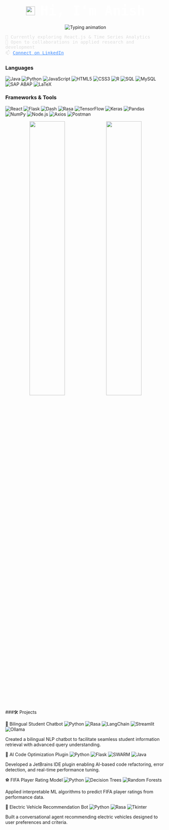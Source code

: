 <h1 align="center" style="font-family: 'JetBrains Mono', monospace;">
  <img src="https://media.giphy.com/media/hvRJCLFzcasrR4ia7z/giphy.gif" width="28" style="vertical-align: middle;" />
  <span style="vertical-align: middle; font-size: 42px; color: white;">Hi, I'm Anish</span>
</h1>

<p align="center">
  <img src="https://readme-typing-svg.herokuapp.com?font=JetBrains+Mono&size=16&pause=1000&color=3F8CFF&center=true&vCenter=true&width=430&lines=Information+Systems+@+THA+Augsburg;AI/ML+%7C+Data+Science+%7C+Full-Stack+Development" alt="Typing animation" />
</p>

<p align="left" style="font-family: 'JetBrains Mono', monospace; font-size: 14px; color: #ddd;">
  🌱 Currently exploring React.js & Time Series Analytics<br>
  🤝 Open to collaborations in applied research and development<br>
  📫 <a href="https://www.linkedin.com/in/anish-biswas-b08077200/" style="color: #3F8CFF;">Connect on LinkedIn</a>
</p>

### Languages  
![Java](https://img.shields.io/badge/Java-ED8B00?style=flat&logo=java&logoColor=white) ![Python](https://img.shields.io/badge/Python-3776AB?style=flat&logo=python&logoColor=white) ![JavaScript](https://img.shields.io/badge/JavaScript-F7DF1E?style=flat&logo=javascript&logoColor=black) ![HTML5](https://img.shields.io/badge/HTML5-E34F26?style=flat&logo=html5&logoColor=white) ![CSS3](https://img.shields.io/badge/CSS3-1572B6?style=flat&logo=css3&logoColor=white) ![R](https://img.shields.io/badge/R-276DC3?style=flat&logo=r&logoColor=white) ![SQL](https://img.shields.io/badge/SQL-4479A1?style=flat&logo=postgresql&logoColor=white) ![MySQL](https://img.shields.io/badge/MySQL-4479A1?style=flat&logo=mysql&logoColor=white) ![SAP ABAP](https://img.shields.io/badge/SAP%20ABAP-0FAAFF?style=flat&logo=sap&logoColor=white) ![LaTeX](https://img.shields.io/badge/LaTeX-008080?style=flat&logo=latex&logoColor=white)

### Frameworks & Tools  
![React](https://img.shields.io/badge/React-61DAFB?style=flat&logo=react&logoColor=black) ![Flask](https://img.shields.io/badge/Flask-000000?style=flat&logo=flask&logoColor=white) ![Dash](https://img.shields.io/badge/Dash-0175C2?style=flat&logo=plotly&logoColor=white) ![Rasa](https://img.shields.io/badge/Rasa-5B4699?style=flat&logo=rasa&logoColor=white) ![TensorFlow](https://img.shields.io/badge/TensorFlow-FF6F00?style=flat&logo=tensorflow&logoColor=white) ![Keras](https://img.shields.io/badge/Keras-D00000?style=flat&logo=keras&logoColor=white) ![Pandas](https://img.shields.io/badge/Pandas-150458?style=flat&logo=pandas&logoColor=white) ![NumPy](https://img.shields.io/badge/NumPy-013243?style=flat&logo=numpy&logoColor=white) ![Node.js](https://img.shields.io/badge/Node.js-339933?style=flat&logo=node.js&logoColor=white) ![Axios](https://img.shields.io/badge/Axios-5A29E4?style=flat&logo=axios&logoColor=white) ![Postman](https://img.shields.io/badge/Postman-FF6C37?style=flat&logo=postman&logoColor=white)

<p align="center">
  <img src="https://github-readme-stats.vercel.app/api?username=anish-dev21&show_icons=true&theme=tokyonight&hide_title=true&include_all_commits=true&count_private=true" width="47%" />
  <img src="https://github-readme-stats.vercel.app/api/top-langs/?username=anish-dev21&layout=compact&theme=tokyonight&langs_count=8" width="47%" />
</p>



###🛠️ Projects

🤖 Bilingual Student Chatbot ![Python](https://img.shields.io/badge/Python-3776AB?style=flat&logo=python&logoColor=white) ![Rasa](https://img.shields.io/badge/Rasa-5B4699?style=flat&logo=rasa&logoColor=white) ![LangChain](https://img.shields.io/badge/LangChain-000000?style=flat&logo=langchain&logoColor=white) ![Streamlit](https://img.shields.io/badge/Streamlit-FE4E30?style=flat&logo=streamlit&logoColor=white) ![Ollama](https://img.shields.io/badge/Ollama-2D9CDB?style=flat)

Created a bilingual NLP chatbot to facilitate seamless student information retrieval with advanced query understanding.

🧠 AI Code Optimization Plugin ![Python](https://img.shields.io/badge/Python-3776AB?style=flat&logo=python&logoColor=white) ![Flask](https://img.shields.io/badge/Flask-000000?style=flat&logo=flask&logoColor=white) ![SWARM](https://img.shields.io/badge/SWARM-FF6F00?style=flat) ![Java](https://img.shields.io/badge/Java-ED8B00?style=flat&logo=java&logoColor=white)

Developed a JetBrains IDE plugin enabling AI-based code refactoring, error detection, and real-time performance tuning.

⚽ FIFA Player Rating Model ![Python](https://img.shields.io/badge/Python-3776AB?style=flat&logo=python&logoColor=white) ![Decision Trees](https://img.shields.io/badge/Decision_Trees-4CAF50?style=flat) ![Random Forests](https://img.shields.io/badge/Random_Forests-388E3C?style=flat)

Applied interpretable ML algorithms to predict FIFA player ratings from performance data.

🔋 Electric Vehicle Recommendation Bot ![Python](https://img.shields.io/badge/Python-3776AB?style=flat&logo=python&logoColor=white) ![Rasa](https://img.shields.io/badge/Rasa-5B4699?style=flat&logo=rasa&logoColor=white) ![Tkinter](https://img.shields.io/badge/Tkinter-FF6F00?style=flat)

Built a conversational agent recommending electric vehicles designed to user preferences and criteria.
